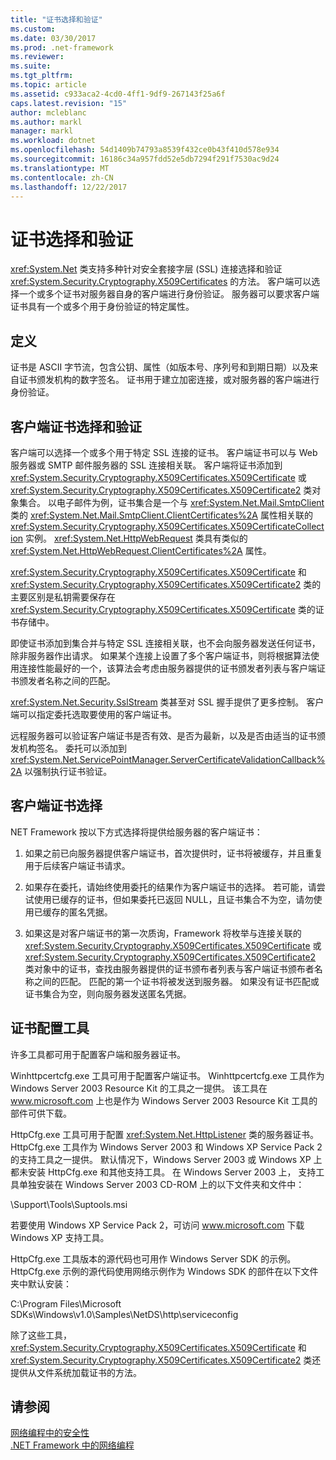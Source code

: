 ```yaml
---
title: "证书选择和验证"
ms.custom: 
ms.date: 03/30/2017
ms.prod: .net-framework
ms.reviewer: 
ms.suite: 
ms.tgt_pltfrm: 
ms.topic: article
ms.assetid: c933aca2-4cd0-4ff1-9df9-267143f25a6f
caps.latest.revision: "15"
author: mcleblanc
ms.author: markl
manager: markl
ms.workload: dotnet
ms.openlocfilehash: 54d1409b74793a8539f432ce0b43f410d578e934
ms.sourcegitcommit: 16186c34a957fdd52e5db7294f291f7530ac9d24
ms.translationtype: MT
ms.contentlocale: zh-CN
ms.lasthandoff: 12/22/2017
---
```

# <a name="certificate-selection-and-validation"></a>证书选择和验证
<xref:System.Net> 类支持多种针对安全套接字层 (SSL) 连接选择和验证 <xref:System.Security.Cryptography.X509Certificates> 的方法。 客户端可以选择一个或多个证书对服务器自身的客户端进行身份验证。 服务器可以要求客户端证书具有一个或多个用于身份验证的特定属性。  
  
## <a name="definition"></a>定义  
 证书是 ASCII 字节流，包含公钥、属性（如版本号、序列号和到期日期）以及来自证书颁发机构的数字签名。 证书用于建立加密连接，或对服务器的客户端进行身份验证。  
  
## <a name="client-certificate-selection-and-validation"></a>客户端证书选择和验证  
 客户端可以选择一个或多个用于特定 SSL 连接的证书。 客户端证书可以与 Web 服务器或 SMTP 邮件服务器的 SSL 连接相关联。 客户端将证书添加到 <xref:System.Security.Cryptography.X509Certificates.X509Certificate> 或 <xref:System.Security.Cryptography.X509Certificates.X509Certificate2> 类对象集合。 以电子邮件为例，证书集合是一个与 <xref:System.Net.Mail.SmtpClient> 类的 <xref:System.Net.Mail.SmtpClient.ClientCertificates%2A> 属性相关联的 <xref:System.Security.Cryptography.X509Certificates.X509CertificateCollection> 实例。 <xref:System.Net.HttpWebRequest> 类具有类似的 <xref:System.Net.HttpWebRequest.ClientCertificates%2A> 属性。  
  
 <xref:System.Security.Cryptography.X509Certificates.X509Certificate> 和 <xref:System.Security.Cryptography.X509Certificates.X509Certificate2> 类的主要区别是私钥需要保存在 <xref:System.Security.Cryptography.X509Certificates.X509Certificate> 类的证书存储中。  
  
 即使证书添加到集合并与特定 SSL 连接相关联，也不会向服务器发送任何证书，除非服务器作出请求。 如果某个连接上设置了多个客户端证书，则将根据算法使用连接性能最好的一个，该算法会考虑由服务器提供的证书颁发者列表与客户端证书颁发者名称之间的匹配。  
  
 <xref:System.Net.Security.SslStream> 类甚至对 SSL 握手提供了更多控制。 客户端可以指定委托选取要使用的客户端证书。  
  
 远程服务器可以验证客户端证书是否有效、是否为最新，以及是否由适当的证书颁发机构签名。 委托可以添加到 <xref:System.Net.ServicePointManager.ServerCertificateValidationCallback%2A> 以强制执行证书验证。  
  
## <a name="client-certificate-selection"></a>客户端证书选择  
 NET Framework 按以下方式选择将提供给服务器的客户端证书：  
  
1.  如果之前已向服务器提供客户端证书，首次提供时，证书将被缓存，并且重复用于后续客户端证书请求。  
  
2.  如果存在委托，请始终使用委托的结果作为客户端证书的选择。 若可能，请尝试使用已缓存的证书，但如果委托已返回 NULL，且证书集合不为空，请勿使用已缓存的匿名凭据。  
  
3.  如果这是对客户端证书的第一次质询，Framework 将枚举与连接关联的 <xref:System.Security.Cryptography.X509Certificates.X509Certificate> 或 <xref:System.Security.Cryptography.X509Certificates.X509Certificate2> 类对象中的证书，查找由服务器提供的证书颁布者列表与客户端证书颁布者名称之间的匹配。 匹配的第一个证书将被发送到服务器。 如果没有证书匹配或证书集合为空，则向服务器发送匿名凭据。  
  
## <a name="tools-for-certificate-configuration"></a>证书配置工具  
 许多工具都可用于配置客户端和服务器证书。  
  
 Winhttpcertcfg.exe 工具可用于配置客户端证书。 Winhttpcertcfg.exe 工具作为 Windows Server 2003 Resource Kit 的工具之一提供。 该工具在 www.microsoft.com 上也是作为 Windows Server 2003 Resource Kit 工具的部件可供下载。  
  
 HttpCfg.exe 工具可用于配置 <xref:System.Net.HttpListener> 类的服务器证书。 HttpCfg.exe 工具作为 Windows Server 2003 和 Windows XP Service Pack 2 的支持工具之一提供。 默认情况下，Windows Server 2003 或 Windows XP 上都未安装 HttpCfg.exe 和其他支持工具。 在 Windows Server 2003 上， 支持工具单独安装在 Windows Server 2003 CD-ROM 上的以下文件夹和文件中：  
  
 \Support\Tools\Suptools.msi  
  
 若要使用 Windows XP Service Pack 2，可访问 www.microsoft.com 下载 Windows XP 支持工具。  
  
 HttpCfg.exe 工具版本的源代码也可用作 Windows Server SDK 的示例。 HttpCfg.exe 示例的源代码使用网络示例作为 Windows SDK 的部件在以下文件夹中默认安装：  
  
 C:\Program Files\Microsoft SDKs\Windows\v1.0\Samples\NetDS\http\serviceconfig  
  
 除了这些工具， <xref:System.Security.Cryptography.X509Certificates.X509Certificate> 和 <xref:System.Security.Cryptography.X509Certificates.X509Certificate2> 类还提供从文件系统加载证书的方法。  
  
## <a name="see-also"></a>请参阅  
 [网络编程中的安全性](../../../docs/framework/network-programming/security-in-network-programming.md)  
 [.NET Framework 中的网络编程](../../../docs/framework/network-programming/index.md)
